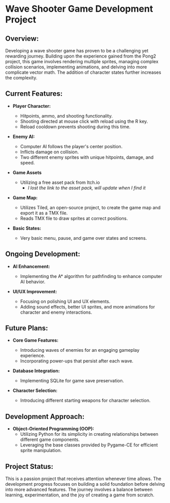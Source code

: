 # Wave Shooter Game Development Project

## Overview:

Developing a wave shooter game has proven to be a challenging yet rewarding journey. Building upon the experience gained from the Pong2 project, this game involves rendering multiple sprites, managing complex collision scenarios, implementing animations, and delving into more complicate vector math. The addition of character states further increases the complexity.

## Current Features:

- **Player Character:**
  - Hitpoints, ammo, and shooting functionality.
  - Shooting directed at mouse click with reload using the R key.
  - Reload cooldown prevents shooting during this time.

- **Enemy AI:**
  - Computer AI follows the player's center position.
  - Inflicts damage on collision.
  - Two different enemy sprites with unique hitpoints, damage, and speed.

- **Game Assets**
  - Utilizing a free asset pack from Itch.io
    - *I lost the link to the asset pack, will update when I find it*

- **Game Map:**
  - Utilizes Tiled, an open-source project, to create the game map and export it as a TMX file.
  - Reads TMX file to draw sprites at correct positions.

- **Basic States:**
  - Very basic menu, pause, and game over states and screens.

## Ongoing Development:

- **AI Enhancement:**
  - Implementing the A* algorithm for pathfinding to enhance computer AI behavior.

- **UI/UX Improvement:**
  - Focusing on polishing UI and UX elements.
  - Adding sound effects, better UI sprites, and more animations for character and enemy interactions.

## Future Plans:

- **Core Game Features:**
  - Introducing waves of enemies for an engaging gameplay experience.
  - Incorporating power-ups that persist after each wave.

- **Database Integration:**
  - Implementing SQLite for game save preservation.

- **Character Selection:**
  - Introducing different starting weapons for character selection.

## Development Approach:

- **Object-Oriented Programming (OOP):**
  - Utilizing Python for its simplicity in creating relationships between different game components.
  - Leveraging the base classes provided by Pygame-CE for efficient sprite manipulation.

## Project Status:

This is a passion project that receives attention whenever time allows. The development progress focuses on building a solid foundation before delving into more advanced features. The journey involves a balance between learning, experimentation, and the joy of creating a game from scratch.
